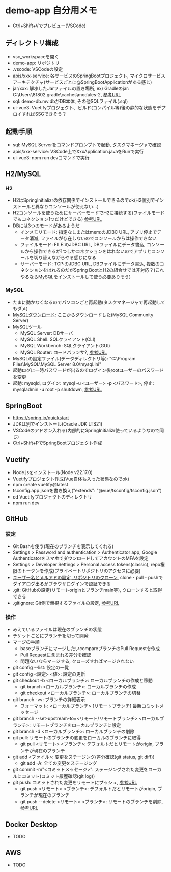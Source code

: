 # demo-app 自分用メモ
- Ctrl+Shift+Vでプレビュー(VSCode)

## ディレクトリ構成
- vsc_workspaceを開く
- demo-app: リポジトリ
- .vscode: VSCodeの設定
- apis/xxx-service: 各サービスのSpringBootプロジェクト, マイクロサービスアーキテクチャ(サービスごとに@SpringBootApplicationがある感じ)
- jar/xxx: 解凍したJarファイルの置き場所, ex) Gradleのjar: C:\Users\81802\.gradle\caches\modules-2, [参考URL](https://qiita.com/opengl-8080/items/4c1aa85b4737bd362d9e)
- sql: demo-db.mv.dbがDB本体, その他SQLファイル(.sql)
- ui-vue3: Vuetifyプロジェクト、ビルド(コンパイル等)後の静的な状態をデプロイすればSSGできそう？

## 起動手順
- sql: MySQL Serverをコマンドプロンプトで起動, タスクマネージャで確認
- apis/xxx-service: VSCode上でXxxApplication.javaをRunで実行
- ui-vue3: npm run devコマンドで実行

## H2/MySQL
### H2
- H2はSpringInitializrの依存関係でインストールできるのでok(H2個別でインストールと異なりコンソールが使えない...)
- H2コンソールを使うためにサーバーモードでH2に接続する(ファイルモードでもコネクション1つだけどできる) [参考URL](https://it-jog.com/java/springdatajpa/h2savefile)
- DBには3つのモードがあるようだ
  - インメモリモード: 指定なしまたはmem:のJDBC URL, アプリ停止でデータ消滅, ファイルが存在しないのでコンソールからは操作できない
  - ファイルモード: FILE:のJDBC URL, DBファイルにデータ書込, コンソールから操作できるが1つしかコネクションをはれないのでアプリとコンソールを切り替えながらやる感じになる
  - サーバーモード: TCP:のJDBC URL, DBファイルにデータ書込, 複数のコネクションをはれるのだがSpring BootとH2の組合せでは非対応？(これやるならMySQLをインストールして使う必要ありそう)
### MySQL
- たまに動かなくなるのでパソコンごと再起動(タスクマネージャで再起動してもダメ)
- [MySQLダウンロード](https://dev.mysql.com/downloads/mysql/): ここからダウンロードした(MySQL Community Server)
- MySQLツール
  - MySQL Server: DBサーバ
  - MySQL Shell: SQLクライアント(CLI)
  - MySQL Workbench: SQLクライアント(GUI)
  - MySQL Router: ロードバランサ?, [参考URL](https://gihyo.jp/dev/serial/01/mysql-road-construction-news/0118)
- MySQLの設定ファイル(データディレクトリ等): "C:\Program Files\MySQL\MySQL Server 8.0\mysql.ini"
- 起動ログに一時パスワードが出るのでログイン後rootユーザーのパスワードを変更
- 起動: mysqld, ログイン: mysql -u <ユーザー> -p <パスワード>, 停止: mysqladmin -u root -p shutdown, [参考URL](https://www.javadrive.jp/mysql/install/index10.html)

## SpringBoot
- https://spring.io/quickstart
- JDKは別でインストール(Oracle JDK LTS21)
- VSCodeのアドオン入れる(内部的にSpringInitializr使っているようなので同じ)
- Ctrl+Shift+PでSpringBootプロジェクト作成

## Vuetify
- Node.jsをインストール(Node v22.17.0)
- Vuetifyプロジェクト作成(Vue自体も入った状態なのでok)
- npm create vuetify@latest
- tsconfig.app.jsonを書き換え("extends": "@vue/tsconfig/tsconfig.json")
- cd Vuetifyプロジェクトのディレクトリ
- npm run dev

## GitHub
### 設定
- Git Bashを使う(現在のブランチを表示してくれる)
- Settings > Password and authentication > Authenticator app, Google AuthenticatorをスマホでダウンロードしてアカウントのMFAを設定
- Settings > Developer Settings > Personal access tokens(classic), repo権限のトークンを作成(プライベートリポジトリのアクセスに必要)
- [ユーザー名とメルアドの設定, リポジトリのクローン](https://docs.github.com/ja/get-started/git-basics/set-up-git), clone・pull・pushでダイアログ出るがブラウザログインで認証できる
- .git: GitHubの設定(リモートoriginとブランチmain等), クローンすると取得できる
- .gitignore: Git側で無視するファイルの設定, [参考URL](https://qiita.com/anqooqie/items/110957797b3d5280c44f)
### 操作
- みえているファイルは現在のブランチの状態
- チケットごとにブランチを切って開発
- マージの手順
  - baseブランチにマージしたいcompareブランチのPull Requestを作成
  - Pull Requestに含まれる差分を確認
  - 問題ないならマージする, クローズすればマージされない
- git config --list: 設定の一覧
- git config <設定> <値>: 設定の更新
- git checkout -b <ローカルブランチ>: ローカルブランチの作成と移動
  - git branch <ローカルブランチ>: ローカルブランチの作成
  - git checkout <ローカルブランチ>: ローカルブランチの切替
- git branch -vv: ブランチの詳細表示
  - フォーマット: <ローカルブランチ> [リモートブランチ] 最新コミットメッセージ
- git branch --set-upstream-to=<リモート/リモートブランチ> <ローカルブランチ>: リモートブランチをローカルブランチに設定
- git branch -d <ローカルブランチ>: ローカルブランチの削除
- git pull: リモートのブランチの変更をローカルのブランチに取得
  - git pull <リモート> <ブランチ>: デフォルトだとリモートがorigin, ブランチが現在のブランチ
- git add <ファイル>: 変更をステージング(差分確認(git status, git diff))
  - git add -A: 全ての変更をステージング
- git commit -m"<コミットメッセージ>": ステージングされた変更をローカルにコミット(コミット履歴確認(git log))
- git push: コミットされた変更をリモートにプッシュ, [参考URL](https://qiita.com/shin4488/items/0bc36878eab39d5e499d)
  - git push <リモート> <ブランチ>: デフォルトだとリモートがorigin, ブランチが現在のブランチ
  - git push --delete <リモート> <ブランチ>: リモートのブランチを削除, [参考URL](https://qiita.com/yuu_ta/items/519ea47ac2c1ded032d9)

## Docker Desktop
- TODO

## AWS
- TODO
